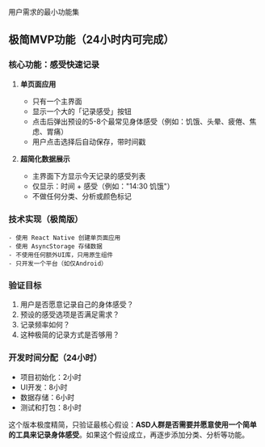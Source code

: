 用户需求的最小功能集
## 极简MVP功能（24小时内可完成）

### 核心功能：感受快速记录

1. **单页面应用**
   - 只有一个主界面
   - 显示一个大的「记录感受」按钮
   - 点击后弹出预设的5-8个最常见身体感受（例如：饥饿、头晕、疲倦、焦虑、胃痛）
   - 用户点击选择后自动保存，带时间戳

2. **超简化数据展示**
   - 主界面下方显示今天记录的感受列表
   - 仅显示：时间 + 感受（例如："14:30 饥饿"）
   - 不做任何分类、分析或颜色标记

### 技术实现（极简版）

```
- 使用 React Native 创建单页面应用
- 使用 AsyncStorage 存储数据
- 不使用任何额外UI库，只用原生组件
- 只开发一个平台（如仅Android）
```

### 验证目标

1. 用户是否愿意记录自己的身体感受？
2. 预设的感受选项是否满足需求？
3. 记录频率如何？
4. 这种极简的记录方式是否够用？

### 开发时间分配（24小时）

- 项目初始化：2小时
- UI开发：8小时
- 数据存储：6小时
- 测试和打包：8小时

这个版本极度精简，只验证最核心假设：**ASD人群是否需要并愿意使用一个简单的工具来记录身体感受**。如果这个假设成立，再逐步添加分类、分析等功能。